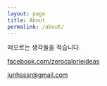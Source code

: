 ```yaml
---
layout: page
title: About
permalink: /about/
---
```


떠오르는 생각들을 적습니다.


[facebook.com/zerocalorieideas](https://facebook.com/zerocalorieideas)

[junhsssr@gmail.com](mailto:junhsssr@gmail.com)